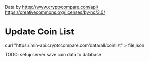 Data by
https://www.cryptocompare.com/api/
https://creativecommons.org/licenses/by-nc/3.0/

# Update Coin List
curl "https://min-api.cryptocompare.com/data/all/coinlist" > file.json

TODO:
setup server
save coin data to database

